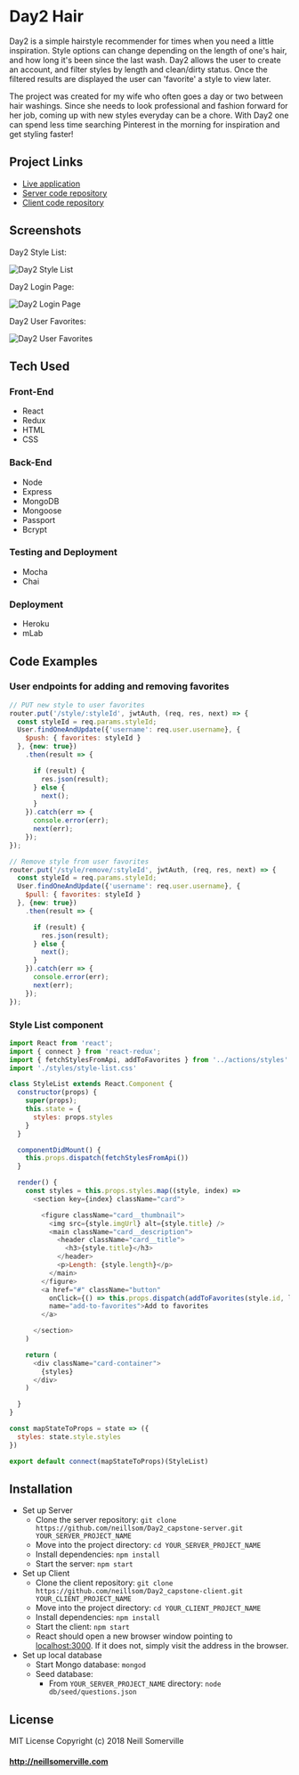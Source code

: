 
# Day2 Hair

Day2 is a simple hairstyle recommender for times when you need a little inspiration. Style options can change depending on the length of one's hair, and how long it's been since the last wash. Day2 allows the user to create an account, and filter styles by length and clean/dirty status. Once the filtered results are displayed the user can 'favorite' a style to view later.

The project was created for my wife who often goes a day or two between hair washings. Since she needs to look professional and fashion forward for her job, coming up with new styles everyday can be a chore. With Day2 one can spend less time searching Pinterest in the morning for inspiration and get styling faster!

## Project Links
- [Live application](https://day2-capstone-client.herokuapp.com/)
- [Server code repository](https://github.com/neillsom/Day2_capstone-server) 
- [Client code repository](https://github.com/neillsom/Day2_capstone-client)
## Screenshots
Day2 Style List:

![Day2 Style List](https://c2.staticflickr.com/2/1962/30088944857_a7fbe7ef25_o.jpg)

Day2 Login Page:

![Day2 Login Page](https://c2.staticflickr.com/2/1920/30088945017_96e7a68831_o.jpg)

Day2 User Favorites:

![Day2 User Favorites](https://c2.staticflickr.com/2/1951/31152388578_d3b2ff7571_o.jpg)

## Tech Used

### Front-End
-   React
-   Redux
-   HTML
-   CSS

### Back-End
-   Node
-   Express
-   MongoDB
-   Mongoose
-   Passport
-   Bcrypt

### Testing and Deployment
-   Mocha
-   Chai

### Deployment
-   Heroku
-   mLab

## Code Examples

### User endpoints for adding and removing favorites
```javascript
// PUT new style to user favorites
router.put('/style/:styleId', jwtAuth, (req, res, next) => {
  const styleId = req.params.styleId;
  User.findOneAndUpdate({'username': req.user.username}, {
    $push: { favorites: styleId }
  }, {new: true})
    .then(result => {

      if (result) {
        res.json(result);
      } else {
        next();
      }
    }).catch(err => {
      console.error(err);
      next(err);
    });
});

// Remove style from user favorites
router.put('/style/remove/:styleId', jwtAuth, (req, res, next) => {
  const styleId = req.params.styleId;
  User.findOneAndUpdate({'username': req.user.username}, {
    $pull: { favorites: styleId }
  }, {new: true})
    .then(result => {

      if (result) {
        res.json(result);
      } else {
        next();
      }
    }).catch(err => {
      console.error(err);
      next(err);
    });
});
```

### Style List component
```javascript
import React from 'react';
import { connect } from 'react-redux';
import { fetchStylesFromApi, addToFavorites } from '../actions/styles'
import './styles/style-list.css'

class StyleList extends React.Component {
  constructor(props) {
    super(props);
    this.state = {
      styles: props.styles
    }
  }

  componentDidMount() {
    this.props.dispatch(fetchStylesFromApi())
  }

  render() {
    const styles = this.props.styles.map((style, index) =>
      <section key={index} className="card">

        <figure className="card__thumbnail">
          <img src={style.imgUrl} alt={style.title} />
          <main className="card__description">
            <header className="card__title">
              <h3>{style.title}</h3>
            </header>
            <p>Length: {style.length}</p>
          </main>
        </figure>
        <a href="#" className="button"
          onClick={() => this.props.dispatch(addToFavorites(style.id, localStorage.getItem('authToken')))}
          name="add-to-favorites">Add to favorites
        </a>

      </section>
    )

    return (
      <div className="card-container">
        {styles}
      </div>
    )

  }
}

const mapStateToProps = state => ({
  styles: state.style.styles
})

export default connect(mapStateToProps)(StyleList)
```
## Installation
- Set up Server
  - Clone the server repository: `git clone https://github.com/neillsom/Day2_capstone-server.git YOUR_SERVER_PROJECT_NAME`
  - Move into the project directory: `cd YOUR_SERVER_PROJECT_NAME`
  - Install dependencies: `npm install`
  - Start the server: `npm start`
- Set up Client
  - Clone the client repository: `git clone https://github.com/neillsom/Day2_capstone-client.git YOUR_CLIENT_PROJECT_NAME`
  - Move into the project directory: `cd YOUR_CLIENT_PROJECT_NAME`
  - Install dependencies: `npm install`
  - Start the client: `npm start`
  - React should open a new browser window pointing to [localhost:3000](localhost:3000). If it does not, simply visit the address in the browser. 
- Set up local database
  - Start Mongo database: `mongod`
  - Seed database:
    - From `YOUR_SERVER_PROJECT_NAME` directory: `node db/seed/questions.json`

## License
MIT License
Copyright (c) 2018 Neill Somerville

#### http://neillsomerville.com